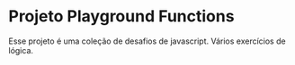# Projeto Playground Functions

Esse projeto é uma coleção de desafios de javascript. Vários exercícios de lógica.
